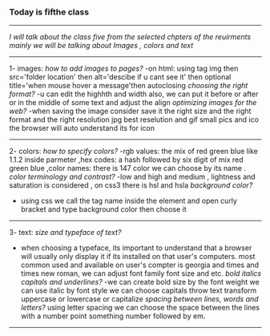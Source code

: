 ### Today is fifthe class

---

_I will talk about the class five from the selected chpters of the reuirments_
_mainly we will be talking about *Images* , *colors* and *text*_

---

1- images:
_how to add images to pages?_
-on html: using tag img then src='folder location' then alt='descibe if u cant see it' then optional title='when mouse hover a message'then autoclosing
_choosing the right format?_
-u can edit the highhth and width also, we can put it before or after or in the middle of some text and adjust the align
_optimizing images for the web?_
-when saving the image consider save it the right size and the right format and the right resolution jpg best reselution and gif small pics and ico the browser will auto understand its for icon

---

2- colors:
_how to specify colors?_
-rgb values: the mix of red green blue like 1.1.2 inside parmeter ,hex codes: a hash followed by six digit of mix red green blue ,color names: there is 147 color we can choose by its name .
_color terminology and contrast?_
-low and high and medium , lightness and saturation is considered , on css3 there is hsl and hsla
_background color?_

- using css we call the tag name inside the element and open curly bracket and type background color then choose it

---

3- text:
_size and typeface of text?_

- when choosing a typeface, its important to understand that a browser will usually only display it if its installed on that user's computers.
  most common used and available on user's compter is georgia and times and times new roman, we can adjust font family font size and etc.
  _bold italics capitals and underlines?_
  -we can create bold size by the font weight we can use italic by font style we can choose capitals throw text transform uppercase or lowercase or capitalize
  _spacing between lines, words and letters?_
  using letter spacing we can choose the space between the lines with a number point something number followed by em.

---
